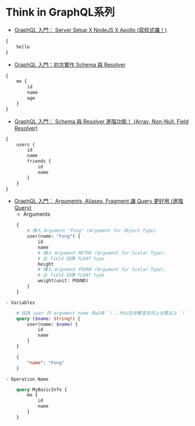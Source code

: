 # Think in GraphQL系列
* [GraphQL 入門： Server Setup X NodeJS X Apollo (寫程式囉！)](https://ithelp.ithome.com.tw/articles/10202644)
```graphql
{
    hello
}
```
* [GraphQL 入門：初次實作 Schema 與 Resolver](https://ithelp.ithome.com.tw/articles/10203333)
```graphql
{
    me {
        id
        name
        age
    }
}
```
* [GraphQL 入門： Schema 與 Resolver 進階功能！ (Array, Non-Null, Field Resolver)](https://ithelp.ithome.com.tw/articles/10203628)
```graphql
{
    users {
        id
        name
        friends {
            id
            name
        }
    }
}
```
* [GraphQL 入門： Arguments, Aliases, Fragment 讓 Query 更好用 (進階 Query)](https://ithelp.ithome.com.tw/articles/10203965)
    - Arguments
```graphql
    {
        # 傳入 Argument "Fong" (Argument for Object Type)
        user(name: "Fong") {
            id
            name
            # 傳入 Argument METRE (Argument for Scalar Type)，
            # 此 field 回傳 FLOAT type
            height
            # 傳入 Argument POUND (Argument for Scalar Type)，
            # 此 field 回傳 FLOAT type
            weight(unit: POUND)
        }
    }
```
    - Variables
```graphql
    # 因為 user 的 argument name 為必填 `!`，所以在參數宣告列上也要加上 `!`
    query ($name: String!) {
        user(name: $name) {
            id
            name
        }
    }
```
```json
    {
        "name": "Fong"
    }
```
    - Operation Name
```graphql
    query MyBasicInfo {
        me {
            id
            name
        }
    }
```